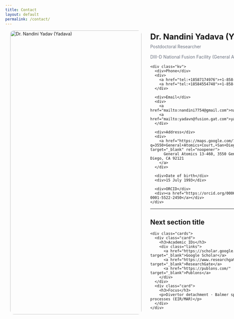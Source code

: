 ```yaml
---
title: Contact
layout: default
permalink: /contact/
---
```


<style>


/* layout: photo + info */
.contact-grid{
  display: grid;
  grid-template-columns: 360px minmax(0,1fr);  /* minmax prevents overflow */
  gap: 28px;
  align-items: start;
}
@media (max-width: 980px){
  .contact-grid{ grid-template-columns: 1fr; }
}

/* make sure images can’t push layout wider */
img{ max-width:100%; height:auto; }

/* optional: slightly smaller title to avoid long wrap */
.contact-info h1{
  font-size: clamp(1.6rem, 2.2vw, 2.2rem);
  line-height: 1.2;
  overflow-wrap: anywhere;
}

/* Simple, tidy contact layout */
.contact {
  max-width: 980px; margin: 0 auto 2.5rem; padding: 0 1rem;
  display: grid; grid-template-columns: 420px 1fr; gap: 28px; align-items: start;
}
@media (max-width: 900px){ .contact { grid-template-columns: 1fr; } }

.contact .photo img {
  width: 100%; height: auto; display: block; border-radius: 12px;
  box-shadow: none;
}

h1.contact-title { margin: .25rem 0 .5rem; font-size: clamp(1.6rem, 2.2vw, 2.1rem); }
.contact-sub { color: #6b7280; margin: 0 0 1rem; }

.kv { display: grid; grid-template-columns: 140px 1fr; gap: 10px 18px; }
.kv div:first-child { color:#6b7280; font-weight:600; }
.kv a{ text-decoration:underline; text-underline-offset:2px; }

.cards { display: grid; gap: 16px; grid-template-columns: repeat(2, minmax(0,1fr)); margin-top: 16px; }
@media (max-width: 600px){ .cards { grid-template-columns: 1fr; } }
.card { border: none; }
.card h3 { margin: 0 0 .4rem; font-size: 1rem; }

.links { display:flex; gap:18px; flex-wrap:wrap; margin-top: 10px; }
.links a { border:1px solid #e5e7eb; border-radius: 999px; padding:6px 12px; }
</style>

<div class="contact">
  <!-- Left: Photo -->
  <div class="photo">
    <!-- Put your picture at /assets/image/contact.jpg -->
    <img src="{{ site.baseurl }}/assets/image/Nandini_Yadava.jpg" alt="Dr. Nandini Yadav (Yadava)">
  </div>

  <!-- Right: Info -->
  <div>
    <h1 class="contact-title">Dr. Nandini Yadava (Yadav)</h1>
    <p class="contact-sub">Postdoctoral Researcher </p>
    <p class="contact-sub"> DIII-D National Fusion Facility (General Atomics)</p>

    <div class="kv">
      <div>Phone</div>
      <div>
        <a href="tel:+18587174976">+1-858-717-4976 (M)</a>
        <a href="tel:+18584554748">+1-858-455-4748 (O)</a>
      </div>

      <div>Email</div>
      <div>
        <a href="mailto:nandini7754@gmail.com">nandini7754@gmail.com</a>
        <a href="mailto:yadavn@fusion.gat.com">yadavn@fusion.gat.com</a>
      </div>

      <div>Address</div>
      <div>
        <a href="https://maps.google.com/?q=3550+General+Atomics+Court,+San+Diego,+CA+92121" target="_blank" rel="noopener">
          General Atomics 13-460, 3550 General Atomics Ct, San Diego, CA 92121
        </a>
      </div>

      <div>Date of birth</div>
      <div>15 July 1993</div>

      <div>ORCID</div>
      <div><a href="https://orcid.org/0000-0001-5522-2450">0000-0001-5522-2450</a></div>
    </div>
---

## Next section title


    <div class="cards">
      <div class="card">
        <h3>Academic IDs</h3>
        <div class="links">
          <a href="https://scholar.google.com/" target="_blank">Google Scholar</a>
          <a href="https://www.researchgate.net/" target="_blank">ResearchGate</a>
          <a href="https://publons.com/" target="_blank">Publons</a>
        </div>
      </div>
      <div class="card">
        <h3>Focus</h3>
        <p>Divertor detachment · Balmer spectroscopy · AM processes (EIR/MAR)</p>
      </div>
    </div>
  </div>
</div>
